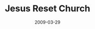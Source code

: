 ---
layout: message
category: message
series: "Reset"
title: "Jesus Reset Church"
date: 2009-03-29
audio-description: "Jesus is still alive and active in the world today through his Body - the Church."
audio: "http://s3.amazonaws.com/crossroadsaudiomessages/Reset6.mp3"
audio-title: "Jesus Reset Church"
audio-duration: "40&#58;16"
program-description: ""
program: "http://www.crossroads.net/players/media/hq/0328_29Program.pdf"
program-title: "Jesus Reset Church"
video-description: "Jesus is alive and active today through his Body - the Church. "
video-title: "Jesus Reset Church"
video: "https://s3.amazonaws.com/crossroadsvideomessages/Reset6.mp4"
video-poster: "https://www.crossroads.net/uploadedfiles/Reset6-still.jpg"
---